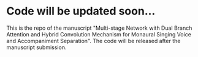 # Code will be updated soon...
This is the repo of the manuscript "Multi-stage Network with Dual Branch Attention and Hybrid Convolution Mechanism for Monaural Singing Voice and Accompaniment Separation". The code will be released after the manuscript submission. 

